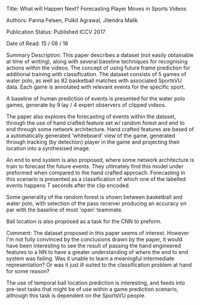 
Title: What will Happen Next? Forecasting Player Moves in Sports Videos

Authors:  Panna Felsen, Pulkit Agrawal, Jitendra Malik

Publication Status: Published ICCV 2017

Date of Read:  15 / 08 / 18

Summary Description: This paper describes a dataset (not easily obtainable at
time of writing), along with several baseline techniques for recognising actions
within the videos. The concept of using future frame prediction for additional
training with classification.  The dataset consists of 5 games of water polo, as
well as  82 basketball matches with associated SportsVU data. Each game is
annotated with relevant events for the specific sport.

A baseline of human prediction of events is presented for the water polo games,
generate by 9 lay / 4 expert observers of clipped videos.

The paper also explores the forecasting of events within the dataset, through
the use of hand crafted feature set w/ random forest and end to end through some
network architecture. Hand crafted features are based of a automatically
generated 'whiteboard' view of the game, generated through tracking (by
detection) player in the game and projecting their location into a synthesised
image.

An end to end system is also proposed, where some network architecture is train
to forecast the future events. They ultimately find this model under preformed
when compared to the hand crafted approach. Forecasting in this scenario is
presented as a classification of which one of the labelled events happens
$T$ seconds after the clip encoded.

Some generality of the random forest is shown between basketball and water polo,
with selection of the pass receiver producing an accuracy on par with the baseline
of most 'open' teammate.

Ball location is also proposed as a task for the CNN to preform.

Comment: The dataset proposed in this paper seems of interest. However I'm not
fully convinced by the conclusions drawn by the paper, it would have been
interesting to see the result of passing the hand engineered features to a NN to
have a greater understanding of where the end to end system was failing. Was it
unable to learn a meaningful intermediate representation? Or was it just ill
suited to the classification problem at hand for some reason?

The use of temporal  ball location prediction is interesting, and feeds into
pre-text tasks that might be of use within a game prediction scenario, although
this task is dependent on the SportsVU people.
